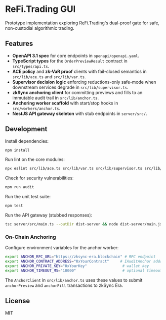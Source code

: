 # ReFi.Trading GUI

Prototype implementation exploring ReFi.Trading's dual-proof gate for
safe, non-custodial algorithmic trading.

## Features

- **OpenAPI 3.1 spec** for core endpoints in `openapi/openapi.yaml`.
- **TypeScript types** for the `OrderPreviewResult` contract in
  `src/types/api.ts`.
- **ACE policy** and **zk-VaR proof** clients with fail-closed
  semantics in `src/lib/ace.ts` and `src/lib/var.ts`.
- **Supervisor decision logic** enforcing reductions-only safe-mode
  when downstream services degrade in `src/lib/supervisor.ts`.
- **zkSync anchoring client** for committing previews and fills to an
  immutable audit trail in `src/lib/anchor.ts`.
- **Anchoring worker scaffold** with start/stop hooks in
  `src/workers/anchor.ts`.
- **NestJS API gateway skeleton** with stub endpoints in
  `server/src/`.

## Development

Install dependencies:

```bash
npm install
```

Run lint on the core modules:

```bash
npx eslint src/lib/ace.ts src/lib/var.ts src/lib/supervisor.ts src/lib/anchor.ts src/workers/anchor.ts src/types/api.ts
```

Check for security vulnerabilities:

```bash
npm run audit
```

Run the unit test suite:

```bash
npm test
```

Run the API gateway (stubbed responses):

```bash
tsc server/src/main.ts --outDir dist-server && node dist-server/main.js
```

### On-Chain Anchoring

Configure environment variables for the anchor worker:

```bash
export ANCHOR_RPC_URL="https://zksync-era.blockchain" # RPC endpoint
export ANCHOR_CONTRACT_ADDRESS="0xYourContract"     # IAuditAnchor address
export ANCHOR_PRIVATE_KEY="0xYourKey"                # wallet key
export ANCHOR_TIMEOUT_MS="10000"                     # optional timeout
```

The `AnchorClient` in `src/lib/anchor.ts` uses these values to submit
`anchorPreview` and `anchorFill` transactions to zkSync Era.

## License

MIT
